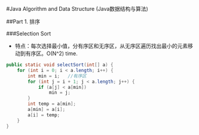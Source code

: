 #Java Algorithm and Data Structure (Java数据结构与算法)

##Part 1. 排序

###Selection Sort

- 特点：每次选择最小值，分有序区和无序区，从无序区遍历找出最小的元素移动到有序区。O(N^2) time.
```Java
public static void selectSort(int[] a) {
	for (int i = 0; i < a.length; i++) {
		int min = i;   //有序区
		for (int j = i + 1; j < a.length; j++) {
			if (a[j] < a[min])
				min = j;
		}
		int temp = a[min];
		a[min] = a[i];
		a[i] = temp;
	}
}
```




